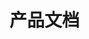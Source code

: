# 产品文档

<!-- [产品经理基础](https://www.bilibili.com/video/BV1kv4y1W7SQ?p=4&spm_id_from=pageDriver&vd_source=e38cd951f2ee7bda48ec574f4e9ba363) -->